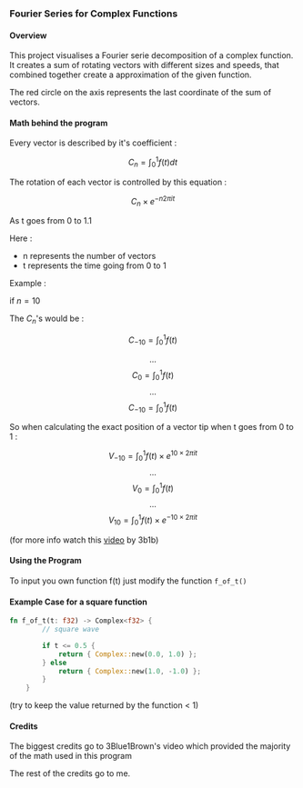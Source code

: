 ### Fourier Series for Complex Functions

#### Overview

This project visualises a Fourier serie decomposition of a complex function. 
It creates a sum of rotating vectors with different sizes and speeds, that combined together create a approximation of the given function. 

The red circle on the axis represents the last coordinate of the sum of vectors.

#### Math behind the program

Every vector is described by it's coefficient :

$$
C_n = \int_0 ^1 f(t)dt
$$

The rotation of each vector is controlled by this equation :

$$
C_n \times e^{-n 2\pi it}
$$

As t goes from 0 to 1.1

Here :
- n represents the number of vectors
- t represents the time going from 0 to 1

Example :

if $n = 10$

The $C_n$'s would be :

$$
C_{-10} = \int_0^1{f(t)}
$$

$$
...
$$
$$
C_0 = \int_0^1f(t)
$$
$$
...
$$
$$
C_{-10} = \int_0^1{f(t)}
$$


So when calculating the exact position of a vector tip when t goes from 0 to 1 :

$$
V_{-10} = \int_0 ^1 f(t)\times e^{10\times 2\pi i t}
$$
$$
...
$$
$$
V_{0} = \int _0 ^1 f(t)
$$
$$
...
$$
$$
V_{10} = \int_0 ^1 f(t)\times e^{-10\times 2\pi i t}
$$

(for more info watch this [video](https://www.youtube.com/watch?v=r6sGWTCMz2k) by 3b1b)

#### Using the Program

To input you own function f(t) just modify the function `f_of_t()` 

#### Example Case for a square function 

```Rust
fn f_of_t(t: f32) -> Complex<f32> {
        // square wave

        if t <= 0.5 {
            return { Complex::new(0.0, 1.0) };
        } else 
            return { Complex::new(1.0, -1.0) };
        }
    }
```

(try to keep the value returned by the function < 1)

#### Credits

The biggest credits go to 3Blue1Brown's video which provided the majority of the math used in this program

The rest of the credits go to me.
